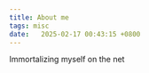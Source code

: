 ```yaml
---
title: About me
tags: misc
date:   2025-02-17 00:43:15 +0800
---
```



Immortalizing myself on the net